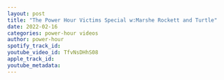 ```yaml
---
layout: post
title: "The Power Hour Victims Special w:Marshe Rockett and Turtle"
date: 2022-02-16
categories: power-hour videos
author: power-hour
spotify_track_id: 
youtube_video_id: TfvNsDHhS08
apple_track_id: 
youtube_metadata: 
---
```

